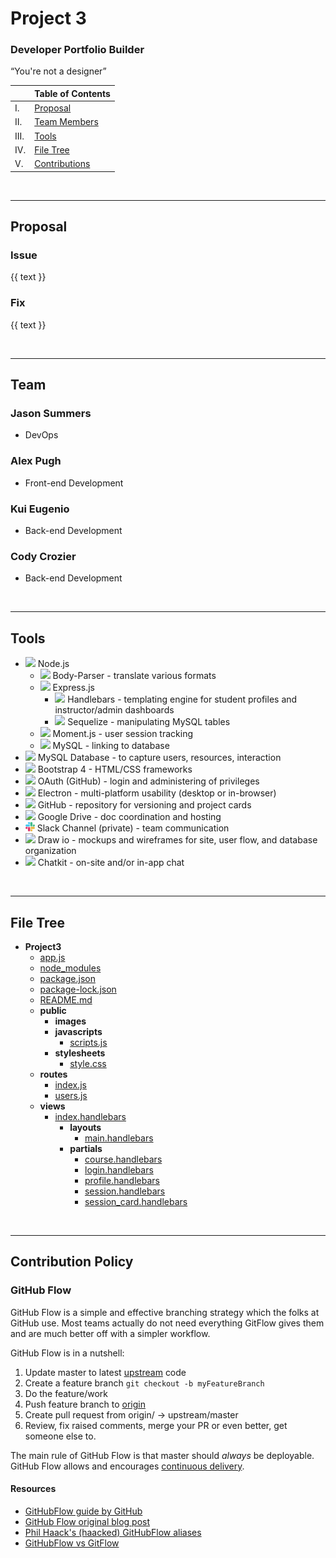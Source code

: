 # Project 3
### Developer Portfolio Builder
“You're not a designer”

|      | Table of Contents |
| ---- | ----------------- |
| I.   | [Proposal](#proposal) |
| II.  | [Team Members](#team) |
| III. | [Tools](#tools) |
| IV.  | [File Tree](#filetree) |
| V.   | [Contributions](#contributionpolicy) |

<br>
<hr>

## Proposal <a name='proposal'></a>

### Issue
{{ text }}


### Fix
{{ text }}

<br>
<hr>

## Team <a name='team'></a>

### Jason Summers
- DevOps
### Alex Pugh
- Front-end Development
### Kui Eugenio
- Back-end Development
### Cody Crozier
- Back-end Development

<br>
<hr>

## Tools <a name='tools'></a>

- <img height="15px" src="https://raw.githubusercontent.com/konpa/devicon/master/icons/nodejs/nodejs-original.svg?sanitize=true"> Node.js
  - <img height="15px" src="https://raw.githubusercontent.com/konpa/devicon/master/icons/npm/npm-original-wordmark.svg?sanitize=true"> Body-Parser - translate various formats
  - <img height="25px" src="https://raw.githubusercontent.com/konpa/devicon/master/icons/express/express-original-wordmark.svg?sanitize=true"> Express.js
    - <img height="25px" src="https://raw.githubusercontent.com/konpa/devicon/master/icons/handlebars/handlebars-original-wordmark.svg?sanitize=true"> Handlebars - templating engine for student profiles and instructor/admin dashboards
    - <img height="25px" src="https://raw.githubusercontent.com/konpa/devicon/master/icons/sequelize/sequelize-original-wordmark.svg?sanitize=true"> Sequelize -  manipulating MySQL tables
  - <img height="15px" src="http://www.jordanhawker.com/assets/momentjs-7f0552e21c342fd1a62f26cad3e81532.png"> Moment.js -  user session tracking
  - <img height="15px" src="https://raw.githubusercontent.com/konpa/devicon/master/icons/mysql/mysql-original-wordmark.svg?sanitize=true"> MySQL - linking to database
- <img height="15px" src="https://azure.microsoft.com/svghandler/sql-database/"> MySQL Database - to capture users, resources, interaction
- <img height="15px" src="https://raw.githubusercontent.com/konpa/devicon/master/icons/bootstrap/bootstrap-plain-wordmark.svg?sanitize=true"> Bootstrap 4 - HTML/CSS frameworks
- <img height="15px" src="https://upload.wikimedia.org/wikipedia/commons/thumb/d/d2/Oauth_logo.svg/180px-Oauth_logo.svg.png"> OAuth (GitHub) - login and administering of privileges
- <img height="15px" src="https://raw.githubusercontent.com/konpa/devicon/master/icons/electron/electron-original-wordmark.svg?sanitize=true"> Electron - multi-platform usability (desktop or in-browser)
- <img height="15px" src="https://raw.githubusercontent.com/konpa/devicon/master/icons/github/github-original-wordmark.svg?sanitize=true"> GitHub - repository for versioning and project cards
- <img height="15px" src="https://www.draw.io/images/google-drive-logo.svg"> Google Drive - doc coordination and hosting
- <img height="15px" src="https://raw.githubusercontent.com/konpa/devicon/master/icons/slack/slack-original.svg?sanitize=true"> Slack Channel (private) - team communication
- <img height="15px" src="https://www.draw.io/images/apple-touch-icon.png"> Draw io - mockups and wireframes for site, user flow, and database organization
- <img height="15px" src="https://d2cy1obokpvee9.cloudfront.net/manifest/favicon-196x196.png"> Chatkit - on-site and/or in-app chat

<br>
<hr>

## File Tree <a name='filetree'></a>

- __Project3__
  - [app.js](Project2/app.js)
  - [node_modules](Project2/node_modules)
  - [package.json](Project2/package.json)
  - [package-lock.json](Project2/package-lock.json)
  - [README.md](Project2/README.md)
  - __public__
    - __images__
    - __javascripts__
      - [scripts.js](Project2/public/javascripts/scripts.js)
    - __stylesheets__
      - [style.css](Project2/public/stylesheets/style.css)
  - __routes__
    - [index.js](Project2/routes/index.js)
    - [users.js](Project2/routes/users.js)
  - __views__
    - [index.handlebars](Project2/views/index.handlebars)
      - __layouts__
        - [main.handlebars](Project2/views/layout.handlebars)
      - __partials__
        - [course.handlebars](Project2/views/course.handlebars)
        - [login.handlebars](Project2/views/login.handlebars)
        - [profile.handlebars](Project2/views/profhandlebars.handlebars)
        - [session.handlebars](Project2/views/session.handlebars)
        - [session_card.handlebars](Project2/views/session_card.handlebars)

<br>
<hr>

## Contribution Policy <a name='contributionpolicy'></a>

### GitHub Flow
GitHub Flow is a simple and effective branching strategy which the folks at GitHub use. Most teams actually do not need everything GitFlow gives them and are much better off with a simpler workflow.

GitHub Flow is in a nutshell:

1. Update master to latest [upstream](../reference/git-setup.md#upstream) code
1. Create a feature branch `git checkout -b myFeatureBranch`
1. Do the feature/work
1. Push feature branch to [origin](../reference/git-setup.md#origin)
1. Create pull request from origin/<featureBranch> -> upstream/master
1. Review, fix raised comments, merge your PR or even better, get someone else to.

The main rule of GitHub Flow is that master should *always* be deployable. GitHub Flow allows and encourages [continuous delivery](../reference/continuous-delivery.md).

#### Resources
 - [GitHubFlow guide by GitHub](https://guides.github.com/introduction/flow/index.html)
 - [GitHub Flow original blog post](http://scottchacon.com/2011/08/31/github-flow.html)
 - [Phil Haack's (haacked) GitHubFlow aliases](http://haacked.com/archive/2014/07/28/github-flow-aliases/)
 - [GitHubFlow vs GitFlow](http://lucamezzalira.com/2014/03/10/git-flow-vs-github-flow/)
